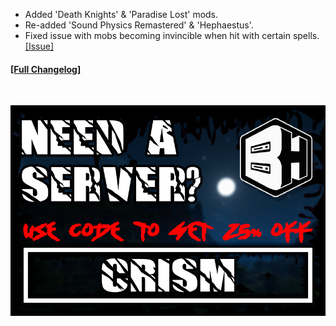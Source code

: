




- Added 'Death Knights' & 'Paradise Lost' mods.
- Re-added 'Sound Physics Remastered' & 'Hephaestus'.
- Fixed issue with mobs becoming invincible when hit with certain spells. [[Issue]](https://github.com/Sweenus/SimplySkills/issues/105)


#### **[[Full Changelog]](https://wiki.crismpack.net/modpacks/insomniahardcore/changelog/1.20.1#v2.1.8)**

<br>

[![BisectHosting Banner](https://raw.githubusercontent.com/CrismPack/CDN/refs/heads/main/desc/insomnia/bhbanner.png)](https://bisecthosting.com/CRISM)